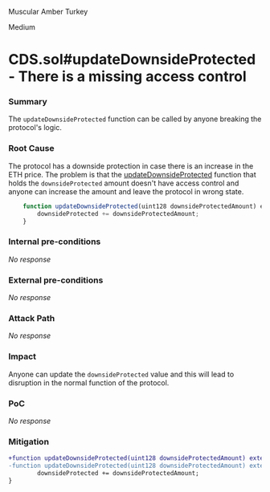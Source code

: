 Muscular Amber Turkey

Medium

# CDS.sol#updateDownsideProtected - There is a missing access control

### Summary

The `updateDownsideProtected` function can be called by anyone breaking the protocol's logic. 

### Root Cause

The protocol has a downside protection  in case there is an increase in the ETH price. The problem is that the [updateDownsideProtected](https://github.com/sherlock-audit/2024-11-autonomint/blob/0d324e04d4c0ca306e1ae4d4c65f0cb9d681751b/Blockchain/Blockchian/contracts/Core_logic/CDS.sol#L829-L831) function that holds the `downsideProtected` amount doesn't have access control and anyone can increase the amount and leave the protocol in wrong state. 
```js
    function updateDownsideProtected(uint128 downsideProtectedAmount) external {
        downsideProtected += downsideProtectedAmount;
    }
```

### Internal pre-conditions

_No response_

### External pre-conditions

_No response_

### Attack Path

_No response_

### Impact

Anyone can update the `downsideProtected` value and this will lead to disruption in the normal function of the protocol.

### PoC

_No response_

### Mitigation

```diff
+function updateDownsideProtected(uint128 downsideProtectedAmount) external onlyBorrowingContract { 
-function updateDownsideProtected(uint128 downsideProtectedAmount) external { 
        downsideProtected += downsideProtectedAmount;
} 
```